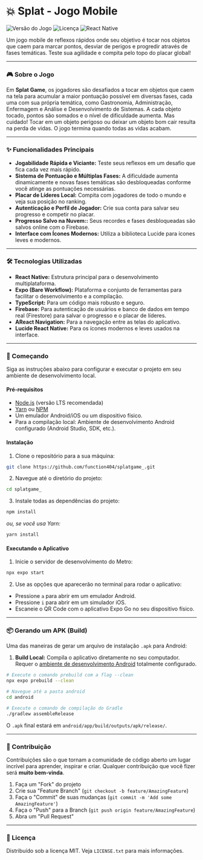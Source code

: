# 💥 Splat - Jogo Mobile

![Versão do Jogo](https://img.shields.io/badge/version-1.8.25-blue.svg)
![Licença](https://img.shields.io/badge/license-MIT-green.svg)
![React Native](https://img.shields.io/badge/React_Native-20232A?style=for-the-badge&logo=react&logoColor=61DAFB)

Um jogo mobile de reflexos rápidos onde seu objetivo é tocar nos objetos que caem para marcar pontos, desviar de perigos e progredir através de fases temáticas. Teste sua agilidade e compita pelo topo do placar global!

---

### 🎮 Sobre o Jogo

Em **Splat Game**, os jogadores são desafiados a tocar em objetos que caem na tela para acumular a maior pontuação possível em diversas fases, cada uma com sua própria temática, como Gastronomia, Administração, Enfermagem e Análise e Desenvolvimento de Sistemas. A cada objeto tocado, pontos são somados e o nível de dificuldade aumenta. Mas cuidado! Tocar em um objeto perigoso ou deixar um objeto bom cair resulta na perda de vidas. O jogo termina quando todas as vidas acabam.

<!-- <br>

<img src="./assets/splatdemo.gif" alt="Gameplay do Splat" width="300"/> -->

---

### ✨ Funcionalidades Principais

* **Jogabilidade Rápida e Viciante:** Teste seus reflexos em um desafio que fica cada vez mais rápido.
* **Sistema de Pontuação e Múltiplas Fases:**  A dificuldade aumenta dinamicamente e novas fases temáticas são desbloqueadas conforme você atinge as pontuações necessárias.
* **Placar de Líderes Local:**  Compita com jogadores de todo o mundo e veja sua posição no ranking.
* **Autenticação e Perfil de Jogador:** Crie sua conta para salvar seu progresso e competir no placar.
* **Progresso Salvo na Nuvem::** Seus recordes e fases desbloqueadas são salvos online com o Firebase.
* **Interface com Ícones Modernos:** Utiliza a biblioteca Lucide para ícones leves e modernos.

---

### 🛠️ Tecnologias Utilizadas

* **React Native:** Estrutura principal para o desenvolvimento multiplataforma.
* **Expo (Bare Workflow):** Plataforma e conjunto de ferramentas para facilitar o desenvolvimento e a compilação.
* **TypeScript:** Para um código mais robusto e seguro.
* **Firebase:** Para autenticação de usuários e banco de dados em tempo real (Firestore) para salvar o progresso e o placar de líderes.
* **AReact Navigation:** Para a navegação entre as telas do aplicativo.
* **Lucide React Native:** Para os ícones modernos e leves usados na interface.

---

### 🚀 Começando

Siga as instruções abaixo para configurar e executar o projeto em seu ambiente de desenvolvimento local.

#### Pré-requisitos

* [Node.js](https://nodejs.org/) (versão LTS recomendada)
* [Yarn](https://yarnpkg.com/) ou [NPM](https://www.npmjs.com/)
* Um emulador Android/iOS ou um dispositivo físico.
* Para a compilação local: Ambiente de desenvolvimento Android configurado (Android Studio, SDK, etc.).

#### Instalação

1.  Clone o repositório para a sua máquina:
   ```bash
   git clone https://github.com/function404/splatgame_.git
   ```

2.  Navegue até o diretório do projeto:
   ```bash
   cd splatgame_
   ```

3.  Instale todas as dependências do projeto:
   ```bash
   npm install
   ```
   _ou, se você usa Yarn:_
   ```bash
   yarn install
   ```

#### Executando o Aplicativo

1.  Inicie o servidor de desenvolvimento do Metro:
   ```bash
   npx expo start
   ```

2.  Use as opções que aparecerão no terminal para rodar o aplicativo:
   * Pressione `a` para abrir em um emulador Android.
   * Pressione `i` para abrir em um simulador iOS.
   * Escaneie o QR Code com o aplicativo Expo Go no seu dispositivo físico.

---

### 📦 Gerando um APK (Build)

Uma das maneiras de gerar um arquivo de instalação `.apk` para Android:

1.  **Build Local:** Compila o aplicativo diretamente no seu computador. Requer o [ambiente de desenvolvimento Android](https://medium.com/geekculture/react-native-generate-apk-debug-and-release-apk-4e9981a2ea51) totalmente configurado.
   ```bash
   # Execute o comando prebuild com a flag --clean
   npx expo prebuild --clean

   # Navegue até a pasta android
   cd android

   # Execute o comando de compilação do Gradle
   ./gradlew assembleRelease
   ```
   O `.apk` final estará em `android/app/build/outputs/apk/release/`.

---

### 🤝 Contribuição

Contribuições são o que tornam a comunidade de código aberto um lugar incrível para aprender, inspirar e criar. Qualquer contribuição que você fizer será **muito bem-vinda**.

1.  Faça um "Fork" do projeto
2.  Crie sua "Feature Branch" (`git checkout -b feature/AmazingFeature`)
3.  Faça o "Commit" de suas mudanças (`git commit -m 'Add some AmazingFeature'`)
4.  Faça o "Push" para a Branch (`git push origin feature/AmazingFeature`)
5.  Abra um "Pull Request"

---

### 📄 Licença

Distribuído sob a licença MIT. Veja `LICENSE.txt` para mais informações.
